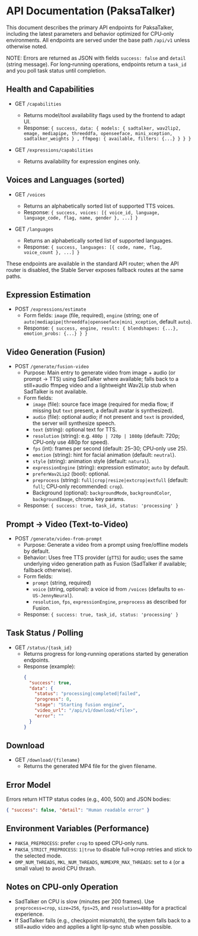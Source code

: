 # API Documentation (PaksaTalker)

This document describes the primary API endpoints for PaksaTalker, including the latest parameters and behavior optimized for CPU‑only environments. All endpoints are served under the base path `/api/v1` unless otherwise noted.

NOTE: Errors are returned as JSON with fields `success: false` and `detail` (string message). For long‑running operations, endpoints return a `task_id` and you poll task status until completion.

## Health and Capabilities

- GET `/capabilities`
  - Returns model/tool availability flags used by the frontend to adapt UI.
  - Response: `{ success, data: { models: { sadtalker, wav2lip2, emage, mediapipe, threeddfa, openseeface, mini_xception, sadtalker_weights } , ffmpeg: { available, filters: {...} } } }`

- GET `/expressions/capabilities`
  - Returns availability for expression engines only.

## Voices and Languages (sorted)

- GET `/voices`
  - Returns an alphabetically sorted list of supported TTS voices.
  - Response: `{ success, voices: [{ voice_id, language, language_code, flag, name, gender }, ...] }`

- GET `/languages`
  - Returns an alphabetically sorted list of supported languages.
  - Response: `{ success, languages: [{ code, name, flag, voice_count }, ...] }`

These endpoints are available in the standard API router; when the API router is disabled, the Stable Server exposes fallback routes at the same paths.

## Expression Estimation

- POST `/expressions/estimate`
  - Form fields: `image` (file, required), `engine` (string; one of `auto|mediapipe|threeddfa|openseeface|mini_xception`, default `auto`).
  - Response: `{ success, engine, result: { blendshapes: {...}, emotion_probs: {...} } }`

## Video Generation (Fusion)

- POST `/generate/fusion-video`
  - Purpose: Main entry to generate video from image + audio (or prompt → TTS) using SadTalker where available; falls back to a still+audio ffmpeg video and a lightweight Wav2Lip stub when SadTalker is not available.
  - Form fields:
    - `image` (file): source face image (required for media flow; if missing but `text` present, a default avatar is synthesized).
    - `audio` (file): optional audio; if not present and `text` is provided, the server will synthesize speech.
    - `text` (string): optional text for TTS.
    - `resolution` (string): e.g. `480p | 720p | 1080p` (default: 720p; CPU‑only use 480p for speed).
    - `fps` (int): frames per second (default: 25–30; CPU‑only use 25).
    - `emotion` (string): hint for facial animation (default: `neutral`).
    - `style` (string): animation style (default: `natural`).
    - `expressionEngine` (string): expression estimator; `auto` by default.
    - `preferWav2Lip2` (bool): optional.
    - `preprocess` (string): `full|crop|resize|extcrop|extfull` (default: `full`; CPU‑only recommended: `crop`).
    - Background (optional): `backgroundMode`, `backgroundColor`, `backgroundImage`, chroma key params.
  - Response: `{ success: true, task_id, status: 'processing' }`

## Prompt → Video (Text‑to‑Video)

- POST `/generate/video-from-prompt`
  - Purpose: Generate a video from a prompt using free/offline models by default.
  - Behavior: Uses free TTS provider (`gTTS`) for audio; uses the same underlying video generation path as Fusion (SadTalker if available; fallback otherwise).
  - Form fields:
    - `prompt` (string, required)
    - `voice` (string, optional): a voice id from `/voices` (defaults to `en-US-JennyNeural`).
    - `resolution`, `fps`, `expressionEngine`, `preprocess` as described for Fusion.
  - Response: `{ success: true, task_id, status: 'processing' }`

## Task Status / Polling

- GET `/status/{task_id}`
  - Returns progress for long‑running operations started by generation endpoints.
  - Response (example):
    ```json
    {
      "success": true,
      "data": {
        "status": "processing|completed|failed",
        "progress": 0,
        "stage": "Starting fusion engine",
        "video_url": "/api/v1/download/<file>",
        "error": "" 
      }
    }
    ```

## Download

- GET `/download/{filename}`
  - Returns the generated MP4 file for the given filename.

## Error Model

Errors return HTTP status codes (e.g., 400, 500) and JSON bodies:

```json
{ "success": false, "detail": "Human readable error" }
```

## Environment Variables (Performance)

- `PAKSA_PREPROCESS`: prefer `crop` to speed CPU‑only runs.
- `PAKSA_STRICT_PREPROCESS`: `1|true` to disable full→crop retries and stick to the selected mode.
- `OMP_NUM_THREADS`, `MKL_NUM_THREADS`, `NUMEXPR_MAX_THREADS`: set to `4` (or a small value) to avoid CPU thrash.

## Notes on CPU‑only Operation

- SadTalker on CPU is slow (minutes per 200 frames). Use `preprocess=crop`, `size=256`, `fps=25`, and `resolution=480p` for a practical experience.
- If SadTalker fails (e.g., checkpoint mismatch), the system falls back to a still+audio video and applies a light lip‑sync stub when possible.

